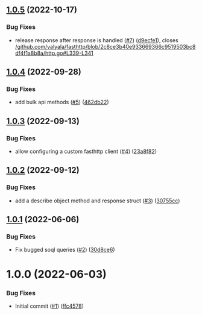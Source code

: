 ## [1.0.5](https://github.com/catalystsquad/salesforce-utils/compare/v1.0.4...v1.0.5) (2022-10-17)


### Bug Fixes

* release response after response is handled ([#7](https://github.com/catalystsquad/salesforce-utils/issues/7)) ([d9ecfe1](https://github.com/catalystsquad/salesforce-utils/commit/d9ecfe18362699fc28e0cbb46ab6f87d5d180841)), closes [/github.com/valyala/fasthttp/blob/2c8ce3b40e933669366c9519503bc8df4f1a8b8a/http.go#L339-L341](https://github.com//github.com/valyala/fasthttp/blob/2c8ce3b40e933669366c9519503bc8df4f1a8b8a/http.go/issues/L339-L341)

## [1.0.4](https://github.com/catalystsquad/salesforce-utils/compare/v1.0.3...v1.0.4) (2022-09-28)


### Bug Fixes

* add bulk api methods ([#5](https://github.com/catalystsquad/salesforce-utils/issues/5)) ([462db22](https://github.com/catalystsquad/salesforce-utils/commit/462db22d95d91b05837f100e594fcd3bfb41f84e))

## [1.0.3](https://github.com/catalystsquad/salesforce-utils/compare/v1.0.2...v1.0.3) (2022-09-13)


### Bug Fixes

* allow configuring a custom fasthttp client ([#4](https://github.com/catalystsquad/salesforce-utils/issues/4)) ([23a8f82](https://github.com/catalystsquad/salesforce-utils/commit/23a8f826f43b3af714453d3c037bc6d46dda26f7))

## [1.0.2](https://github.com/catalystsquad/salesforce-utils/compare/v1.0.1...v1.0.2) (2022-09-12)


### Bug Fixes

* add a describe object method and response struct ([#3](https://github.com/catalystsquad/salesforce-utils/issues/3)) ([30755cc](https://github.com/catalystsquad/salesforce-utils/commit/30755cc6c10ff655a2920e3e13cac23982551d0d))

## [1.0.1](https://github.com/catalystsquad/salesforce-utils/compare/v1.0.0...v1.0.1) (2022-06-06)


### Bug Fixes

* Fix bugged soql queries ([#2](https://github.com/catalystsquad/salesforce-utils/issues/2)) ([30d8ce6](https://github.com/catalystsquad/salesforce-utils/commit/30d8ce608ce4a4253806f6956d44197c3dc34c63))

# 1.0.0 (2022-06-03)


### Bug Fixes

* Initial commit ([#1](https://github.com/catalystsquad/salesforce-utils/issues/1)) ([ffc4578](https://github.com/catalystsquad/salesforce-utils/commit/ffc45786111974a8532cd2659d775f3143b3a0cb))
